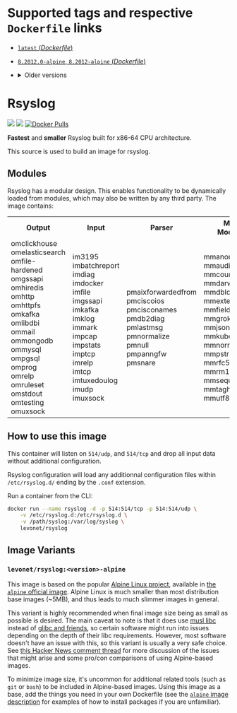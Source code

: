 # Supported tags and respective `Dockerfile` links

- [`latest` (*Dockerfile*)](https://github.com/levonet/docker-rsyslog/blob/master/Dockerfile)
- [`8.2012.0-alpine`, `8.2012-alpine` (*Dockerfile*)](https://github.com/levonet/docker-rsyslog/blob/v8.2012.0/Dockerfile)
- <details><summary>Older versions</summary>

  - [`8.2010.0-alpine`, `8.2010-alpine` (*Dockerfile*)](https://github.com/levonet/docker-rsyslog/blob/v8.2010.0/Dockerfile)
  - [`8.2008.0-alpine`, `8.2008-alpine` (*Dockerfile*)](https://github.com/levonet/docker-rsyslog/blob/v8.2008.0/Dockerfile)
  - [`8.2006.0-alpine`, `8.2006-alpine` (*Dockerfile*)](https://github.com/levonet/docker-rsyslog/blob/v8.2006.0/Dockerfile)
  - [`8.2004.0-alpine`, `8.2004-alpine` (*Dockerfile*)](https://github.com/levonet/docker-rsyslog/blob/v8.2004.0/Dockerfile)
  - [`8.2002.0-alpine`, `8.2002-alpine` (*Dockerfile*)](https://github.com/levonet/docker-rsyslog/blob/v8.2002.0/Dockerfile)
  - [`8.2001.0-alpine`, `8.2001-alpine` (*Dockerfile*)](https://github.com/levonet/docker-rsyslog/blob/v8.2001.0/Dockerfile)
  - [`8.1911.0-alpine`, `8.1911-alpine` (*Dockerfile*)](https://github.com/levonet/docker-rsyslog/blob/v8.1911.0/Dockerfile)
  - [`8.1910.0-alpine`, `8.1910-alpine` (*Dockerfile*)](https://github.com/levonet/docker-rsyslog/blob/v8.1910.0/Dockerfile)
  - [`8.1908.0-alpine`, `8.1908-alpine` (*Dockerfile*)](https://github.com/levonet/docker-rsyslog/blob/v8.1908.0/Dockerfile)
  - [`8.1907.0-alpine`, `8.1907-alpine` (*Dockerfile*)](https://github.com/levonet/docker-rsyslog/blob/v8.1907.0/Dockerfile)
  - [`8.1905.1-alpine`, `8.1905-alpine` (*Dockerfile*)](https://github.com/levonet/docker-rsyslog/blob/v8.1905.1/Dockerfile)
  - [`8.1904.1-alpine`, `8.1904-alpine` (*Dockerfile*)](https://github.com/levonet/docker-rsyslog/blob/v8.1904.1/Dockerfile)
  - [`8.1903.0-alpine`, `8.1903-alpine` (*Dockerfile*)](https://github.com/levonet/docker-rsyslog/blob/v8.1903.0/Dockerfile)
  - [`8.1901.0-alpine`, `8.1901-alpine` (*Dockerfile*)](https://github.com/levonet/docker-rsyslog/blob/v8.1901.0/Dockerfile)
</details>

# Rsyslog

[![](https://images.microbadger.com/badges/version/levonet/rsyslog.svg)](https://microbadger.com/images/levonet/rsyslog "Get your own version badge on microbadger.com")
[![](https://images.microbadger.com/badges/image/levonet/rsyslog.svg)](https://microbadger.com/images/levonet/rsyslog "Get your own image badge on microbadger.com")
[![Docker Pulls](https://img.shields.io/docker/pulls/levonet/rsyslog.svg)](https://hub.docker.com/r/levonet/rsyslog/)

**Fastest** and **smaller** Rsyslog built for x86-64 CPU architecture.

This source is used to build an image for rsyslog.

## Modules

Rsyslog has a modular design. This enables functionality to be dynamically loaded from modules, which may also be written by any third party.
The image contains:

<table>
  <tr>
    <th>Output</th><th>Input</th><th>Parser</th><th>Message Modification</th><th>Functions</th><th>Library</th>
  </tr>
  <tr>
    <td>
      omclickhouse<br/>
      omelasticsearch<br/>
      omfile-hardened<br/>
      omgssapi<br/>
      omhiredis<br/>
      omhttp<br/>
      omhttpfs<br/>
      omkafka<br/>
      omlibdbi<br/>
      ommail<br/>
      ommongodb<br/>
      ommysql<br/>
      ompgsql<br/>
      omprog<br/>
      omrelp<br/>
      omruleset<br/>
      omstdout<br/>
      omtesting<br/>
      omuxsock
    </td><td>
      im3195<br/>
      imbatchreport<br/>
      imdiag<br/>
      imdocker<br/>
      imfile<br/>
      imgssapi<br/>
      <!-- imhttp<br/> -->
      imkafka<br/>
      imklog<br/>
      immark<br/>
      impcap<br/>
      impstats<br/>
      imptcp<br/>
      imrelp<br/>
      imtcp<br/>
      imtuxedoulog<br/>
      imudp<br/>
      imuxsock
    </td><td>
      pmaixforwardedfrom<br/>
      pmciscoios<br/>
      pmcisconames<br/>
      pmdb2diag<br/>
      pmlastmsg<br/>
      pmnormalize<br/>
      pmnull<br/>
      pmpanngfw<br/>
      pmsnare
    </td><td>
      mmanon<br/>
      mmaudit<br/>
      mmcount<br/>
      mmdarwin<br/>
      mmdblookup<br/>
      mmexternal<br/>
      mmfields<br/>
      mmgrok<br/>
      mmjsonparse<br/>
      mmkubernetes<br/>
      mmnormalize<br/>
      mmpstrucdata<br/>
      mmrfc5424addhmac<br/>
      mmrm1stspace<br/>
      mmsequence<br/>
      mmtaghostname<br/>
      mmutf8fix
    </td><td>
      fmhash<br/>
      fmhttp
    </td><td>
      lmcry_gcry<br/>
      lmnet<br/>
      lmnetstrms<br/>
      lmnsd_gtls<br/>
      lmnsd_ossl<br/>
      lmnsd_ptcp<br/>
      lmregexp<br/>
      lmtcpclt<br/>
      lmtcpsrv<br/>
      lmzlibw
    </td>
  </tr>
</table>

## How to use this image

This container will listen on `514/udp`, and `514/tcp` and drop all input data without additional configuration.

Rsyslog configuration will load any additionnal configuration files within `/etc/rsyslog.d/` ending by the `.conf` extension.

Run a container from the CLI:

```sh
docker run --name rsyslog -d -p 514:514/tcp -p 514:514/udp \
    -v /etc/rsyslog.d:/etc/rsyslog.d \
    -v /path/syslog:/var/log/syslog \
    levonet/rsyslog
```

## Image Variants

### `levonet/rsyslog:<version>-alpine`

This image is based on the popular [Alpine Linux project](http://alpinelinux.org/), available in [the `alpine` official image](https://hub.docker.com/_/alpine).
Alpine Linux is much smaller than most distribution base images (~5MB), and thus leads to much slimmer images in general.

This variant is highly recommended when final image size being as small as possible is desired. The main caveat to note is that it does use [musl libc](http://www.musl-libc.org/) instead of [glibc and friends](http://www.etalabs.net/compare_libcs.html), so certain software might run into issues depending on the depth of their libc requirements. However, most software doesn't have an issue with this, so this variant is usually a very safe choice.
See [this Hacker News comment thread](https://news.ycombinator.com/item?id=10782897) for more discussion of the issues that might arise and some pro/con comparisons of using Alpine-based images.

To minimize image size, it's uncommon for additional related tools (such as `git` or `bash`) to be included in Alpine-based images. Using this image as a base, add the things you need in your own Dockerfile (see the [`alpine` image description](https://hub.docker.com/_/alpine/) for examples of how to install packages if you are unfamiliar).
